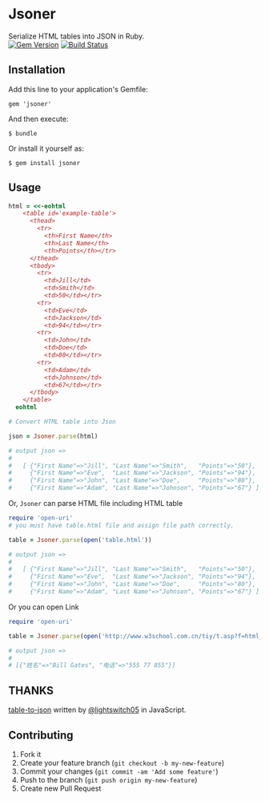 # Jsoner

Serialize HTML tables into JSON in Ruby.  
[![Gem Version](https://badge.fury.io/rb/jsoner.png)](http://badge.fury.io/rb/jsoner) [![Build Status](https://travis-ci.org/simlegate/jsoner.png?branch=master)](https://travis-ci.org/simlegate/jsoner)

## Installation

Add this line to your application's Gemfile:

    gem 'jsoner'

And then execute:

    $ bundle

Or install it yourself as:

    $ gem install jsoner

## Usage

```ruby
html = <<-eohtml
    <table id='example-table'>
      <thead>
        <tr>
          <th>First Name</th>
          <th>Last Name</th>
          <th>Points</th></tr>
      </thead>
      <tbody>
        <tr>
          <td>Jill</td>
          <td>Smith</td>
          <td>50</td></tr>
        <tr>
          <td>Eve</td>
          <td>Jackson</td>
          <td>94</td></tr>
        <tr>
          <td>John</td>
          <td>Doe</td>
          <td>80</td></tr>
        <tr>
          <td>Adam</td>
          <td>Johnson</td>
          <td>67</td></tr>
      </tbody>
    </table>
  eohtml

# Convert HTML table into Json

json = Jsoner.parse(html)

# output json => 
# 
#   [ {"First Name"=>"Jill", "Last Name"=>"Smith",   "Points"=>"50"},
#     {"First Name"=>"Eve",  "Last Name"=>"Jackson", "Points"=>"94"},
#     {"First Name"=>"John", "Last Name"=>"Doe",     "Points"=>"80"},
#     {"First Name"=>"Adam", "Last Name"=>"Johnson", "Points"=>"67"} ]

```
Or, `Jsoner` can parse HTML file including HTML table

```ruby
require 'open-uri'
# you must have table.html file and assign file path correctly.

table = Jsoner.parse(open('table.html'))

# output json => 
# 
#   [ {"First Name"=>"Jill", "Last Name"=>"Smith",   "Points"=>"50"},
#     {"First Name"=>"Eve",  "Last Name"=>"Jackson", "Points"=>"94"},
#     {"First Name"=>"John", "Last Name"=>"Doe",     "Points"=>"80"},
#     {"First Name"=>"Adam", "Last Name"=>"Johnson", "Points"=>"67"} ]

```

Or you can open Link

```ruby
require 'open-uri'

table = Jsoner.parse(open('http://www.w3school.com.cn/tiy/t.asp?f=html_table_header'))

# output json => 
#
# [{"姓名"=>"Bill Gates", "电话"=>"555 77 855"}]
```
## THANKS

[table-to-json](https://github.com/lightswitch05/table-to-json) written by [@lightswitch05](https://github.com/lightswitch05) in JavaScript.

## Contributing

1. Fork it
2. Create your feature branch (`git checkout -b my-new-feature`)
3. Commit your changes (`git commit -am 'Add some feature'`)
4. Push to the branch (`git push origin my-new-feature`)
5. Create new Pull Request
